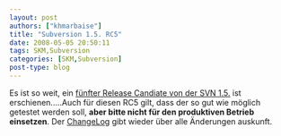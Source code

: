 ```yaml
---
layout: post
authors: ["khmarbaise"]
title: "Subversion 1.5. RC5"
date: 2008-05-05 20:50:11
tags: SKM,Subversion
categories: [SKM,Subversion]
post-type: blog
---
```

Es ist so weit, ein <a href="http://subversion.tigris.org/servlets/NewsItemView?newsItemID=2112"  title="Announcement">fünfter Release Candiate von der SVN 1.5.</a> ist erschienen.....Auch für diesen RC5 gilt, dass der so gut wie möglich getestet werden soll, <strong>aber bitte nicht für den produktiven Betrieb einsetzen</strong>.  Der <a href="http://subversion.tigris.org/svn_1.5_releasenotes.html"  title="ChangeLog">ChangeLog</a> gibt wieder über alle Änderungen auskunft.
